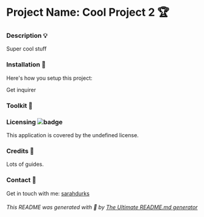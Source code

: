 

# Project Name: Cool Project 2 🏆 

### Description 💡

Super cool stuff 

### Installation 💾

Here's how you setup this project:

Get inquirer  

### Toolkit 🧰 

  

### Licensing ![badge](https://img.shields.io/badge/license-undefined-blue)

This application is covered by the undefined license. 

### Credits 🤝 
Lots of guides. 

### Contact 👋
Get in touch with me: [sarahdurks](https://github.com/sarahdurks)


###### This README was generated with 🧡  by [The Ultimate README.md generator](https://github.com/sarahdurks/readme-generator) 
